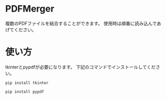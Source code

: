# PDFMerger

複数のPDFファイルを結合することができます。
使用時は順番に読み込んであげてください。

# 使い方

tkinterとpypdfが必要になります。
下記のコマンドでインストールしてください。

`pip install tkinter`

`pip install pypdf`
